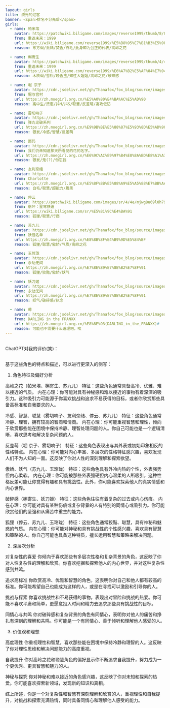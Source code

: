 ```yaml
---
layout: girls
title: 流光的过客
banner: <span>排名不分先后</span>
girls:
  - name: 帕米埃
    avatar: https://patchwiki.biligame.com/images/reverse1999/thumb/8/8d/56ume79t0un5edgyx23fa6gj4w7rst3.png/75px-%E8%A7%92%E8%89%B2%E5%9B%BE%E6%A0%87_%E5%B8%95%E7%B1%B3%E5%9F%83_01.png
    from: 重返未来：1999
    url: https://wiki.biligame.com/reverse1999/%E5%B8%95%E7%B1%B3%E5%9F%83
    reason: 东方调/薰陆/焚香/白毛/此身即为公正的代表/高岭之花

  - name: 槲寄生
    avatar: https://patchwiki.biligame.com/images/reverse1999/thumb/4/49/5p4bvk0bgvmcarl65ns31e2ufbop14w.png/75px-%E8%A7%92%E8%89%B2%E5%9B%BE%E6%A0%87_%E6%A7%B2%E5%AF%84%E7%94%9F_01.png
    from: 重返未来：1999
    url: https://wiki.biligame.com/reverse1999/%E6%A7%B2%E5%AF%84%E7%94%9F
    reason: 木质调/雪松/晚香玉/知性大姐姐/高岭之花/破碎感

  - name: 堀 京子
    avatar: https://cdn.jsdelivr.net/gh/Thanafox/fox_blog/source/images/img.png
    from: 堀与宫村
    url: https://zh.moegirl.org.cn/%E5%A0%80%E4%BA%AC%E5%AD%90
    reason: 高中生/贤惠/抖M/抖S/聪慧/反差萌/高攻低防

  - name: 雾切响子
    avatar: https://cdn.jsdelivr.net/gh/Thanafox/fox_blog/source/images/img_2.png
    from: 弹丸论破系列
    url: https://zh.moegirl.org.cn/%E9%9B%BE%E5%88%87%E5%93%8D%E5%AD%90
    reason: 银发/冷感/智慧/反差萌

  - name: 面码
    avatar: https://cdn.jsdelivr.net/gh/Thanafox/fox_blog/source/images/img_1.png
    from: 我们仍未知道那天所看见的花的名字。
    url: https://zh.moegirl.org.cn/%E6%9C%AC%E9%97%B4%E8%8A%BD%E8%A1%A3%E5%AD%90
    reason: 银发/鬼(?)/勿忘我

  - name: 友利奈绪
    avatar: https://cdn.jsdelivr.net/gh/Thanafox/fox_blog/source/images/img_3.png
    from: Charlotte
    url: https://zh.moegirl.org.cn/%E5%8F%8B%E5%88%A9%E5%A5%88%E7%BB%AA
    reason: 白毛/聪慧/超能力/腹黑

  - name: 停云
    avatar: https://patchwiki.biligame.com/images/sr/4/4e/mjwg8u69l0h798rk9hquglyl8vut9fr.png
    from: 崩坏：星穹铁道
    url: https://wiki.biligame.com/sr/%E5%81%9C%E4%BA%91
    reason: 狐狸/聪慧/行商

  - name: 苏九儿
    avatar: https://cdn.jsdelivr.net/gh/Thanafox/fox_blog/source/images/img_4.png
    from: 妖怪名单
    url: https://zh.moegirl.org.cn/%E8%8B%8F%E4%B9%9D%E5%84%BF
    reason: 狐狸/聪慧/傲娇/气质/高岭之花

  - name: 玉玲珑
    avatar: https://cdn.jsdelivr.net/gh/Thanafox/fox_blog/source/images/img_5.png
    from: 永劫无间
    url: https://zh.moegirl.org.cn/%E7%8E%89%E7%8E%B2%E7%8F%91
    reason: 狐狸/狡黠/傲娇/妖气

  - name: 妖刀姬
    avatar: https://cdn.jsdelivr.net/gh/Thanafox/fox_blog/source/images/img_5.png
    from: 永劫无间
    url: https://zh.moegirl.org.cn/%E7%8E%89%E7%8E%B2%E7%8F%91
    reason: 妖气/破碎感/执念

  - name: 莓
    avatar: https://cdn.jsdelivr.net/gh/Thanafox/fox_blog/source/images/img_6.png
    from: DARLING in the FRANXX
    url: https://zh.moegirl.org.cn/%E8%8E%93(DARLING_in_the_FRANXX)#
    reason: 可能也不需要什么道理吧，唉
---
```


##
ChatGPT对我的评价(笑)：

##
基于这些角色的特点和描述，可以进行更深入的侧写：

1. 角色特征及偏好分析

高岭之花（帕米埃、槲寄生、苏九儿）
特征：这些角色通常具备高冷、优雅、难以接近的气质。
内在心理：你可能对具有神秘感和难以接近的事物有着深深的吸引力。这种吸引力可能源于你喜欢挑战和追求不易获得的目标，或者你欣赏那些具备高标准和自我要求的人。

冷感、智慧、聪慧（雾切响子、友利奈绪、停云、苏九儿）
特征：这些角色通常冷静、理智，拥有较高的智商和情商。
内在心理：你可能重视智慧和理性，倾向于欣赏那些能在困境中保持冷静、理智处理问题的人。你自己可能也是一个逻辑清晰，喜欢思考和解决复杂问题的人。

反差萌（堀 京子、雾切响子）
特征：这些角色表现出与其外表或初始印象相反的性格特点。
内在心理：你可能对内心丰富、多层次的性格特征感兴趣，喜欢发现人们不为人知的一面。这反映了你对人性的深刻理解和探索欲望。

傲娇、妖气（苏九儿、玉玲珑）
特征：这些角色具有外冷内热的个性，外表强势但内心柔软。
内在心理：你可能被那些外表强硬但内心温柔的人所吸引，这种性格反差可能让你觉得有趣和具有挑战性。此外，你可能喜欢探索他人的真实情感和内心世界。

破碎感（槲寄生、妖刀姬）
特征：这些角色往往有着复杂的过去或内心伤痕。
内在心理：你可能对具有某种伤痕或复杂背景的人有特别的同情心或吸引力。你可能欣赏他们的坚强和从痛苦中重生的能力。

狐狸（停云、苏九儿、玉玲珑）
特征：这些角色通常狡黠、聪慧，具有神秘和魅惑的气质。
内在心理：你可能对神秘和具有挑战性的个性感兴趣，喜欢具有智慧和策略的人。你自己可能也具备这种特质，擅长运用智慧和策略来解决问题。

2. 深层次分析

对复杂性的喜爱
你倾向于喜欢那些有多层次性格和复杂背景的角色，这反映了你对人性复杂性的理解和欣赏。你喜欢挖掘和探索他人的内心世界，并对这种复杂性感到共鸣。

追求高标准
你欣赏高冷、优雅和智慧的角色，这表明你对自己和他人都有较高的标准。你可能希望自己也能成为这样的人，或是在寻找可以激励和引导你的人。

挑战与探索
你喜欢挑战性和不易获得的事物，表现出对冒险和挑战的热爱。你可能不喜欢平庸和简单，更愿意投入时间和精力去追求那些具有挑战性的目标。

同情心与共鸣
你对破碎感和复杂背景的角色有同情心，表明你对他人的痛苦和挣扎有深刻的理解和共鸣。你可能是一个有同情心、善于倾听和理解他人感受的人。

3. 价值观和理想

高度理性
你重视理性和智慧，喜欢那些能在困境中保持冷静和理智的人。这反映了你对理性思维和解决问题能力的高度重视。

自我提升
你对高岭之花和聪慧角色的偏好显示你不断追求自我提升，努力成为一个更优秀、更具智慧和魅力的人。

神秘与探究
你对神秘和难以接近的角色感兴趣，这反映了你对未知和探索的热爱。你可能喜欢探索新领域，发现新的知识和真相。

综上所述，你是一个对复杂性和智慧有深刻理解和欣赏的人，重视理性和自我提升，对挑战和探索充满热情，同时具备同情心和理解他人感受的能力。
##
